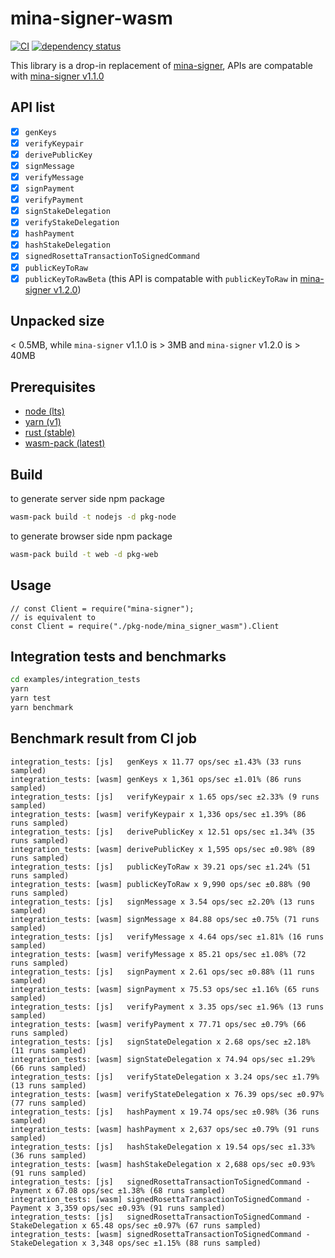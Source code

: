 # mina-signer-wasm

[![CI](https://github.com/hanabi1224/mina-signer-wasm/actions/workflows/ci.yml/badge.svg?branch=main)](https://github.com/hanabi1224/mina-signer-wasm/actions/workflows/ci.yml)
[![dependency status](https://deps.rs/repo/github/hanabi1224/mina-signer-wasm/status.svg?style=flat-square)](https://deps.rs/repo/github/hanabi1224/mina-signer-wasm)

This library is a drop-in replacement of [mina-signer](https://www.npmjs.com/package/mina-signer/v/1.1.0), APIs are compatable with [mina-signer v1.1.0](https://www.npmjs.com/package/mina-signer/v/1.1.0)

## API list

- [x] `genKeys`
- [x] `verifyKeypair`
- [x] `derivePublicKey`
- [x] `signMessage`
- [x] `verifyMessage`
- [x] `signPayment`
- [x] `verifyPayment`
- [x] `signStakeDelegation`
- [x] `verifyStakeDelegation`
- [x] `hashPayment`
- [x] `hashStakeDelegation`
- [x] `signedRosettaTransactionToSignedCommand`
- [x] `publicKeyToRaw`
- [x] `publicKeyToRawBeta` (this API is compatable with `publicKeyToRaw` in [mina-signer v1.2.0](https://www.npmjs.com/package/mina-signer/v/1.2.0))

## Unpacked size
< 0.5MB, while `mina-signer` v1.1.0 is > 3MB and `mina-signer` v1.2.0 is > 40MB

## Prerequisites

- [node (lts)](https://nodejs.org/en/download/)
- [yarn (v1)](https://classic.yarnpkg.com/)
- [rust (stable)](https://rustup.rs/)
- [wasm-pack (latest)](https://rustwasm.github.io/wasm-pack/)

## Build

to generate server side npm package
```bash
wasm-pack build -t nodejs -d pkg-node
```

to generate browser side npm package
```bash
wasm-pack build -t web -d pkg-web
```

## Usage

```
// const Client = require("mina-signer");
// is equivalent to 
const Client = require("./pkg-node/mina_signer_wasm").Client
```

## Integration tests and benchmarks
```bash
cd examples/integration_tests
yarn
yarn test
yarn benchmark
```

## Benchmark result from CI job
```
integration_tests: [js]   genKeys x 11.77 ops/sec ±1.43% (33 runs sampled)
integration_tests: [wasm] genKeys x 1,361 ops/sec ±1.01% (86 runs sampled)
integration_tests: [js]   verifyKeypair x 1.65 ops/sec ±2.33% (9 runs sampled)
integration_tests: [wasm] verifyKeypair x 1,336 ops/sec ±1.39% (86 runs sampled)
integration_tests: [js]   derivePublicKey x 12.51 ops/sec ±1.34% (35 runs sampled)
integration_tests: [wasm] derivePublicKey x 1,595 ops/sec ±0.98% (89 runs sampled)
integration_tests: [js]   publicKeyToRaw x 39.21 ops/sec ±1.24% (51 runs sampled)
integration_tests: [wasm] publicKeyToRaw x 9,990 ops/sec ±0.88% (90 runs sampled)
integration_tests: [js]   signMessage x 3.54 ops/sec ±2.20% (13 runs sampled)
integration_tests: [wasm] signMessage x 84.88 ops/sec ±0.75% (71 runs sampled)
integration_tests: [js]   verifyMessage x 4.64 ops/sec ±1.81% (16 runs sampled)
integration_tests: [wasm] verifyMessage x 85.21 ops/sec ±1.08% (72 runs sampled)
integration_tests: [js]   signPayment x 2.61 ops/sec ±0.88% (11 runs sampled)
integration_tests: [wasm] signPayment x 75.53 ops/sec ±1.16% (65 runs sampled)
integration_tests: [js]   verifyPayment x 3.35 ops/sec ±1.96% (13 runs sampled)
integration_tests: [wasm] verifyPayment x 77.71 ops/sec ±0.79% (66 runs sampled)
integration_tests: [js]   signStateDelegation x 2.68 ops/sec ±2.18% (11 runs sampled)
integration_tests: [wasm] signStateDelegation x 74.94 ops/sec ±1.29% (66 runs sampled)
integration_tests: [js]   verifyStateDelegation x 3.24 ops/sec ±1.79% (13 runs sampled)
integration_tests: [wasm] verifyStateDelegation x 76.39 ops/sec ±0.97% (77 runs sampled)
integration_tests: [js]   hashPayment x 19.74 ops/sec ±0.98% (36 runs sampled)
integration_tests: [wasm] hashPayment x 2,637 ops/sec ±0.79% (91 runs sampled)
integration_tests: [js]   hashStakeDelegation x 19.54 ops/sec ±1.33% (36 runs sampled)
integration_tests: [wasm] hashStakeDelegation x 2,688 ops/sec ±0.93% (91 runs sampled)
integration_tests: [js]   signedRosettaTransactionToSignedCommand - Payment x 67.08 ops/sec ±1.38% (68 runs sampled)
integration_tests: [wasm] signedRosettaTransactionToSignedCommand - Payment x 3,359 ops/sec ±0.93% (91 runs sampled)
integration_tests: [js]   signedRosettaTransactionToSignedCommand - StakeDelegation x 65.48 ops/sec ±0.97% (67 runs sampled)
integration_tests: [wasm] signedRosettaTransactionToSignedCommand - StakeDelegation x 3,348 ops/sec ±1.15% (88 runs sampled)
```
